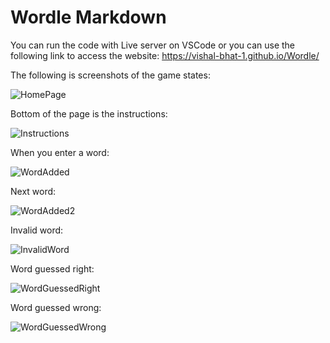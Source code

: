 # Wordle Markdown

You can run the code with Live server on VSCode or you can use the following link to access the website: https://vishal-bhat-1.github.io/Wordle/

The following is screenshots of the game states:

![HomePage](https://github.com/Vishal-Bhat-1/Wordle/assets/114189372/24df4eb2-5df9-47f9-bfea-342525e4f990)

Bottom of the page is the instructions:

![Instructions](https://github.com/Vishal-Bhat-1/Wordle/assets/114189372/d2a4afd8-7ec2-4236-b5d1-cc4396c86b7c)

When you enter a word:

![WordAdded](https://github.com/Vishal-Bhat-1/Wordle/assets/114189372/490d69fb-947d-4b71-856a-1ff8f1745e08)

Next word:

![WordAdded2](https://github.com/Vishal-Bhat-1/Wordle/assets/114189372/dad00dc1-1015-47d8-b53c-d5a922b8ce44)

Invalid word:

![InvalidWord](https://github.com/Vishal-Bhat-1/Wordle/assets/114189372/aa9eb44e-55ca-40f6-a5e1-17e466f08d9d)

Word guessed right:

![WordGuessedRight](https://github.com/Vishal-Bhat-1/Wordle/assets/114189372/a914efb8-b217-49cc-981e-f546e07746b2)

Word guessed wrong:

![WordGuessedWrong](https://github.com/Vishal-Bhat-1/Wordle/assets/114189372/c9fbddd6-e58b-4fec-bf1c-f737d754c00c)